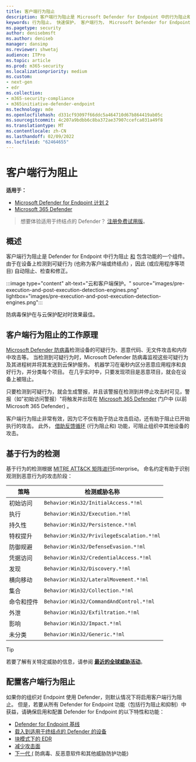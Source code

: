 ```yaml
---
title: 客户端行为阻止
description: 客户端行为阻止是 Microsoft Defender for Endpoint 中的行为阻止和包含功能的一部分
keywords: 行为阻止， 快速保护， 客户端行为， Microsoft Defender for Endpoint
ms.pagetype: security
author: denisebmsft
ms.author: deniseb
manager: dansimp
ms.reviewer: shwetaj
audience: ITPro
ms.topic: article
ms.prod: m365-security
ms.localizationpriority: medium
ms.custom:
- next-gen
- edr
ms.collection:
- m365-security-compliance
- m365initiative-defender-endpoint
ms.technology: mde
ms.openlocfilehash: d331cf93097f66ddc5a464710d67b864419ab05c
ms.sourcegitcommit: 4c207a9bdbb6c8ba372ae37907ccefca031a49f8
ms.translationtype: MT
ms.contentlocale: zh-CN
ms.lasthandoff: 02/09/2022
ms.locfileid: "62464655"
---
```

# <a name="client-behavioral-blocking"></a>客户端行为阻止

**适用于：**
- [Microsoft Defender for Endpoint 计划 2](https://go.microsoft.com/fwlink/p/?linkid=2154037)
- [Microsoft 365 Defender](https://go.microsoft.com/fwlink/?linkid=2118804)

> 想要体验适用于终结点的 Defender？ [注册免费试用版](https://signup.microsoft.com/create-account/signup?products=7f379fee-c4f9-4278-b0a1-e4c8c2fcdf7e&ru=https://aka.ms/MDEp2OpenTrial?ocid=docs-wdatp-assignaccess-abovefoldlink)。

## <a name="overview"></a>概述

客户端行为阻止是 Defender for Endpoint 中行为阻止 [和](behavioral-blocking-containment.md) 包含功能的一个组件。 由于在设备上检测到可疑行为 (也称为客户端或终结点) ，因此 (或应用程序等项目) 自动阻止、检查和修正。

:::image type="content" alt-text="云和客户端保护。" source="images/pre-execution-and-post-execution-detection-engines.png" lightbox="images/pre-execution-and-post-execution-detection-engines.png":::

防病毒保护在与云保护配对时效果最佳。

## <a name="how-client-behavioral-blocking-works"></a>客户端行为阻止的工作原理

[Microsoft Defender 防病毒](microsoft-defender-antivirus-in-windows-10.md)检测设备的可疑行为、恶意代码、无文件攻击和内存中攻击等。 当检测到可疑行为时，Microsoft Defender 防病毒监视这些可疑行为及其进程树并将其发送到云保护服务。 机器学习在毫秒内区分恶意应用程序和良好行为，并分类每个项目。 在几乎实时中，只要发现项目是恶意项目，就会在设备上被阻止。

只要检测到可疑行为，就会生成警报[](alerts-queue.md)，并且该警报在检测到并停止攻击时可见，警报（如"初始访问警报）"将触发并出现在 [Microsoft 365 Defender](/microsoft-365/security/defender/microsoft-365-defender) 门户中 (以前Microsoft 365 Defender) 。

客户端行为阻止非常有效，因为它不仅有助于防止攻击启动，还有助于阻止已开始执行的攻击。 此外， [借助反馈循环](feedback-loop-blocking.md) (行为阻止和) 功能，可阻止组织中其他设备的攻击。

## <a name="behavior-based-detections"></a>基于行为的检测

基于行为的检测根据 [MITRE ATT&CK 矩阵进行](https://attack.mitre.org/matrices/enterprise)Enterprise。 命名约定有助于识别观测到恶意行为的攻击阶段：

|策略|检测威胁名称|
|---|---|
|初始访问|`Behavior:Win32/InitialAccess.*!ml`|
|执行|`Behavior:Win32/Execution.*!ml`|
|持久性|`Behavior:Win32/Persistence.*!ml`|
|特权提升|`Behavior:Win32/PrivilegeEscalation.*!ml`|
|防御规避|`Behavior:Win32/DefenseEvasion.*!ml`|
|凭据访问|`Behavior:Win32/CredentialAccess.*!ml`|
|发现|`Behavior:Win32/Discovery.*!ml`|
|横向移动|`Behavior:Win32/LateralMovement.*!ml`|
|集合|`Behavior:Win32/Collection.*!ml`|
|命令和控件|`Behavior:Win32/CommandAndControl.*!ml`|
|外泄|`Behavior:Win32/Exfiltration.*!ml`|
|影响|`Behavior:Win32/Impact.*!ml`|
|未分类|`Behavior:Win32/Generic.*!ml`|

> [!TIP]
> 若要了解有关特定威胁的信息，请参阅 **[最近的全球威胁活动](https://www.microsoft.com/wdsi/threats)**。

## <a name="configuring-client-behavioral-blocking"></a>配置客户端行为阻止

如果你的组织对 Endpoint 使用 Defender，则默认情况下将启用客户端行为阻止。 但是，若要从所有 Defender for Endpoint 功能（包括行为阻止[](behavioral-blocking-containment.md)和抑制）中获益，请确保启用和配置 Defender for Endpoint 的以下特性和功能：

- [Defender for Endpoint 基线](configure-machines-security-baseline.md)
- [载入到适用于终结点的 Defender 的设备](onboard-configure.md)
- [块模式下的 EDR](edr-in-block-mode.md)
- [减少攻击面](attack-surface-reduction.md)
- [下一代 (](configure-microsoft-defender-antivirus-features.md) 防病毒、反恶意软件和其他威胁防护功能) 
